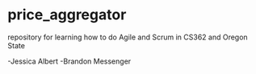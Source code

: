 # price_aggregator
repository for learning how to do Agile and Scrum in CS362 and Oregon State

-Jessica Albert
-Brandon Messenger
